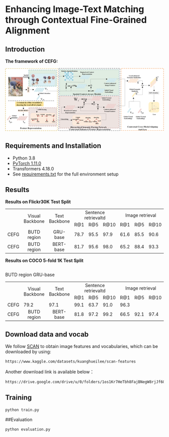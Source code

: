 # Enhancing Image-Text Matching through Contextual Fine-Grained Alignment

## Introduction

**The framework of CEFG:**

<img src="./fig/figure.png" width = "100%" height="50%">

## Requirements and Installation
- Python 3.8  
- [PyTorch 1.11.0](https://pytorch.org/)  
- Transformers 4.18.0  
- See [requirements.txt](./requirements.txt) for the full environment setup

## Results
**Results on Flickr30K Test Split**
<table>
   <tr> <td rowspan="2">     </td> <td rowspan="2", align="center">Visual Backbone</td>  <td rowspan="2", align="center">Text Backbone</td>
        <td colspan="3", align="center">Sentence retrievaltd</td> <td colspan="3", align="center">Image retrieval</td> </tr>
   <tr> <td>R@1</td><td>R@5</td><td>R@10</td> <td>R@1</td><td>R@5</td><td>R@10</td> </tr>
    <tr> <td>CEFG</td> <td align="center">BUTD region</td> <td align="center">GRU-base</td> <td>78.7</td><td>95.5</td><td>97.9</td> <td>61.6</td><td>85.5</td><td>90.6</td> </tr>
   <tr> <td>CEFG</td> <td align="center">BUTD region</td> <td align="center">BERT-base</td> <td>81.7</td><td>95.6</td><td>98.0</td> <td>65.2</td> <td>88.4</td><td>93.3</td> </tr><table>
   
   
 **Results on COCO 5-fold 1K Test Split**
<table>
   <tr> 
	<td rowspan="2">     </td>
	<td rowspan="2", align="center">Visual Backbone</td>  
	<td rowspan="2", align="center">Text Backbone</td>
        <td colspan="3", align="center">Sentence retrievaltd</td> 
	<td colspan="3", align="center">Image retrieval</td> </tr>
   <tr> 
	<td>R@1</td>
	<td>R@5</td>
	<td>R@10</td>
 	<td>R@1</td>
	<td>R@5</td>
	<td>R@10</td>
 </tr>
 <tr> 
	<td>CEFG</td> 
	<tdalign="center">BUTD region</td>
	 <tdtdalign="center">GRU-base</td> 
	<td>79.2</td>
	<td>97.1</td>
	<td>99.1</td>
 	<td>63.7</td>
	<td>91.0</td>
	<td>96.3</td>
 </tr>
   <tr> 
	<td>CEFG</td> 
	<td align="center">BUTD region</td>
 	<td align="center">BERT-base</td> 
	<td>81.8</td>
	<td>97.2</td>
	<td>99.2</td> 
	<td>66.5</td> 
	<td>92.1</td>
	<td>97.4</td>
 </tr>
<table>

## Download data and vocab
We follow [SCAN](https://github.com/kuanghuei/SCAN) to obtain image features and vocabularies, which can be downloaded by using:

```bash
https://www.kaggle.com/datasets/kuanghueilee/scan-features
```
Another download link is available below：

```bash
https://drive.google.com/drive/u/0/folders/1os1Kr7HeTbh8FajBNegW8rjJf6GIhFqC
```

## Training
 
```bash
python train.py
```
##Evaluation

```bash
python evaluation.py
```




